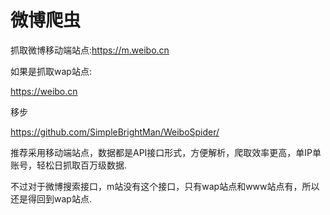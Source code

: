 # 微博爬虫

抓取微博移动端站点:https://m.weibo.cn

如果是抓取wap站点:

https://weibo.cn 

移步 

https://github.com/SimpleBrightMan/WeiboSpider/

推荐采用移动端站点，数据都是API接口形式，方便解析，爬取效率更高，单IP单账号，轻松日抓取百万级数据.

不过对于微博搜索接口，m站没有这个接口，只有wap站点和www站点有，所以还是得回到wap站点.